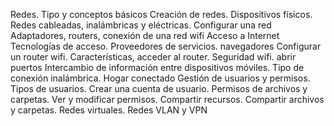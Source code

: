 Redes. Tipo y conceptos básicos
Creación de redes. Dispositivos físicos. Redes cableadas, inalámbricas y eléctricas.
Configurar una red
Adaptadores, routers, conexión de una red wifi
Acceso a Internet
Tecnologías de acceso. Proveedores de servicios. navegadores
Configurar un router wifi.
Características, acceder al router. Seguridad wifi. abrir puertos
Intercambio de información entre dispositivos móviles. Tipo de conexión inalámbrica. Hogar conectado
Gestión de usuarios y permisos.
Tipos de usuarios. Crear una cuenta de usuario. Permisos de archivos y carpetas. Ver y modificar permisos.
Compartir recursos.
Compartir archivos y carpetas. Redes virtuales. Redes VLAN y VPN
